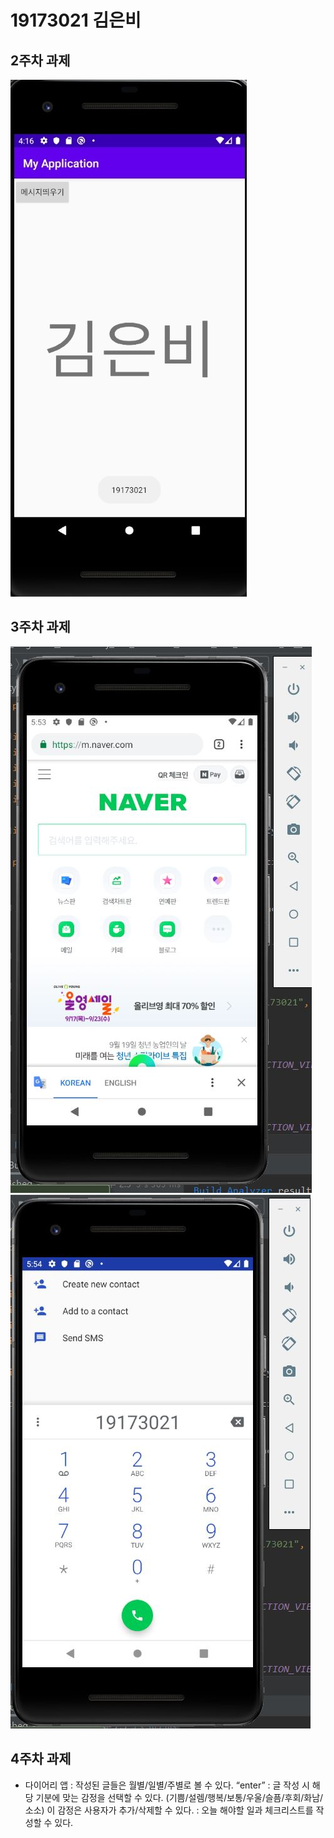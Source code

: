 # 19173021 김은비

## 2주차 과제
<img width="" height="" src="./19173021_김은비.jpg"></img>

## 3주차 과제
<img width="" height="" src="./png/cap1.JPG"></img>
<img width="" height="" src="./png/cap2.JPG"></img>

## 4주차 과제

  - 다이어리 앱
    : 작성된 글들은 월별/일별/주별로 볼 수 있다. “enter”
    : 글 작성 시 해당 기분에 맞는 감정을 선택할 수 있다. (기쁨/설렘/행복/보통/우울/슬픔/후회/화남/소소)
    이 감정은 사용자가 추가/삭제할 수 있다.
    : 오늘 해야할 일과 체크리스트를 작성할 수 있다.
